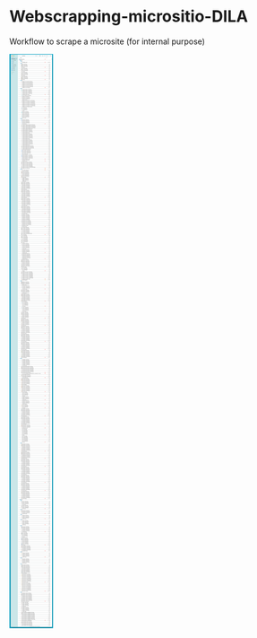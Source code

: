 # Webscrapping-micrositio-DILA
Workflow to scrape a microsite (for internal purpose)

![webscrapping.png](images/SCR-20250819-plxd.png)
